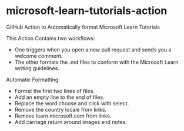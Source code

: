 # microsoft-learn-tutorials-action
GitHub Action to Automatically format Microsoft Learn Tutorials

This Action Contains two workflows:
- One triggers when you open a new pull request and sends you a welcome comment.
- The other formats the .md files to conform with the Microsoft Learn writing guidelines.

Automatic Formatting:
- Format the first two lines of files.
- Add an empty line to the end of files.
- Replace the word choose and click with select.
- Remove the country locale from links.
- Remove learn.microsoft.com from links.
- Add carriage return around images and notes.
